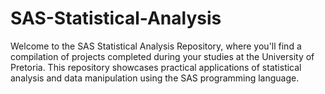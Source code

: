 # SAS-Statistical-Analysis
Welcome to the SAS Statistical Analysis Repository, where you'll find a compilation of projects completed during your studies at the University of Pretoria. This repository showcases practical applications of statistical analysis and data manipulation using the SAS programming language.
